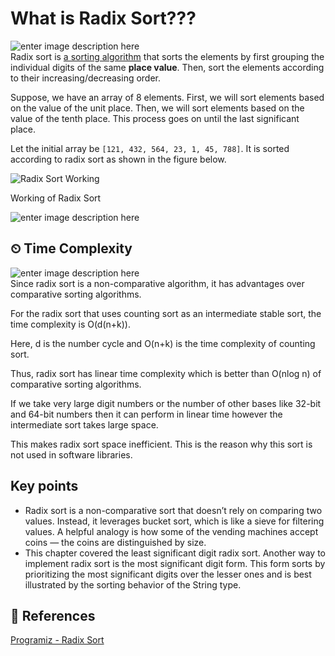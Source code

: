 
# What is Radix Sort???
![enter image description here](https://i.redd.it/hnnial6x6x411.jpg)\
Radix sort is  [a sorting algorithm](https://www.programiz.com/dsa/sorting-algorithm)  that sorts the elements by first grouping the individual digits of the same  **place value**. Then, sort the elements according to their increasing/decreasing order.

Suppose, we have an array of 8 elements. First, we will sort elements based on the value of the unit place. Then, we will sort elements based on the value of the tenth place. This process goes on until the last significant place.

Let the initial array be  `[121, 432, 564, 23, 1, 45, 788]`. It is sorted according to radix sort as shown in the figure below.

![Radix Sort Working](https://cdn.programiz.com/cdn/farfuture/GKQPB3dxbVfvYT3qiSZtTQDI5UOENnLr-oTPlCbYKaM/mtime:1582112622/sites/tutorial2program/files/Radix-sort-0_0.png "Working of Radix Sort")

Working of Radix Sort

![enter image description here](https://imgconvert.csdnimg.cn/aHR0cHM6Ly9mdW5nbm90bC1pbWcub3NzLWNuLWhhbmd6aG91LmFsaXl1bmNzLmNvbS8lRTYlQTElQjYlRTYlOEUlOTIlRTUlQkElOEYvQ291bnRTb3J0LmdpZg)
## ⏲ Time Complexity
![enter image description here](https://i.imgur.com/2d0Qj7t.png)\
Since radix sort is a non-comparative algorithm, it has advantages over comparative sorting algorithms.

For the radix sort that uses counting sort as an intermediate stable sort, the time complexity is O(d(n+k)).

Here, d is the number cycle and O(n+k) is the time complexity of counting sort.

Thus, radix sort has linear time complexity which is better than O(nlog n) of comparative sorting algorithms.

If we take very large digit numbers or the number of other bases like 32-bit and 64-bit numbers then it can perform in linear time however the intermediate sort takes large space.

This makes radix sort space inefficient. This is the reason why this sort is not used in software libraries.
## Key points
-  Radix sort is a non-comparative sort that doesn’t rely on comparing two values. 
Instead, it leverages bucket sort, which is like a sieve for filtering values. A helpful analogy is how some of the vending machines accept coins — the coins are distinguished by size.
-  This chapter covered the least significant digit radix sort. Another way to implement radix sort is the most significant digit form. This form sorts by prioritizing the most significant digits over the lesser ones and is best illustrated by the sorting behavior of the String type.
## 📒 References 
[Programiz - Radix Sort](https://www.programiz.com/dsa/radix-sort)
